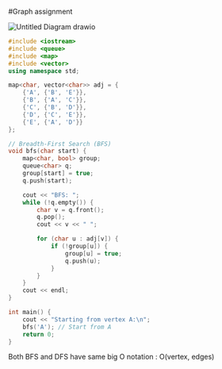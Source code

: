 #Graph assignment

![Untitled Diagram drawio](https://github.com/user-attachments/assets/e7d312f5-edc3-4307-a45f-54eec612a24f)


```cpp
#include <iostream>
#include <queue>
#include <map>
#include <vector>
using namespace std;

map<char, vector<char>> adj = {
    {'A', {'B', 'E'}},
    {'B', {'A', 'C'}},
    {'C', {'B', 'D'}},
    {'D', {'C', 'E'}},
    {'E', {'A', 'D'}}
};

// Breadth-First Search (BFS)
void bfs(char start) {
    map<char, bool> group;
    queue<char> q;
    group[start] = true;
    q.push(start);

    cout << "BFS: ";
    while (!q.empty()) {
        char v = q.front();
        q.pop();
        cout << v << " ";

        for (char u : adj[v]) {
            if (!group[u]) {
                group[u] = true;
                q.push(u);
            }
        }
    }
    cout << endl;
}

int main() {
    cout << "Starting from vertex A:\n";
    bfs('A'); // Start from A
    return 0;
}
```

Both BFS and DFS have same big O notation : O(vertex, edges) 
